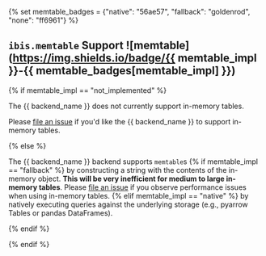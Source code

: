 {% set memtable_badges = {"native": "56ae57", "fallback": "goldenrod", "none": "ff6961"} %}

## `ibis.memtable` Support ![memtable](https://img.shields.io/badge/{{ memtable_impl }}-{{ memtable_badges[memtable_impl] }})

{% if memtable_impl == "not_implemented" %}

The {{ backend_name }} does not currently support in-memory tables.

Please [file an issue](https://github.com/ibis-project/ibis/issues/new/choose)
if you'd like the {{ backend_name }} to support in-memory tables.

{% else %}

The {{ backend_name }} backend supports `memtable`s {% if memtable_impl == "fallback" %} by constructing a string with the contents of the in-memory object. **This will be very inefficient for medium to large in-memory tables**. Please [file an issue](https://github.com/ibis-project/ibis/issues/new/choose) if you observe performance issues when using in-memory tables. {% elif memtable_impl == "native" %} by natively executing queries against the underlying storage (e.g., pyarrow Tables or pandas DataFrames).

{% endif %}

{% endif %}
